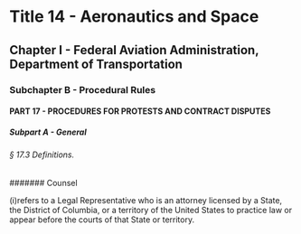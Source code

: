 
# Title 14 - Aeronautics and Space
## Chapter I - Federal Aviation Administration, Department of Transportation
### Subchapter B - Procedural Rules
#### PART 17 - PROCEDURES FOR PROTESTS AND CONTRACT DISPUTES
##### Subpart A - General
###### § 17.3 Definitions.
####### Counsel

(i)refers to a Legal Representative who is an attorney licensed by a State, the District of Columbia, or a territory of the United States to practice law or appear before the courts of that State or territory.
